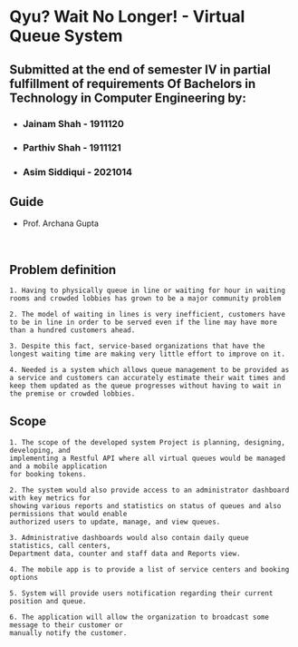 # Qyu? Wait No Longer! - Virtual Queue System

## Submitted at the end of semester IV in partial fulfillment of requirements Of Bachelors in Technology in Computer Engineering by:

-   ### Jainam Shah - 1911120
-   ### Parthiv Shah - 1911121
-   ### Asim Siddiqui - 2021014

## Guide

-   Prof. Archana Gupta

</br>

## Problem definition

    1. Having to physically queue in line or waiting for hour in waiting rooms and crowded lobbies has grown to be a major community problem

    2. The model of waiting in lines is very inefficient, customers have to be in line in order to be served even if the line may have more than a hundred customers ahead.

    3. Despite this fact, service-based organizations that have the longest waiting time are making very little effort to improve on it.

    4. Needed is a system which allows queue management to be provided as a service and customers can accurately estimate their wait times and keep them updated as the queue progresses without having to wait in the premise or crowded lobbies.

## Scope

    1. The scope of the developed system Project is planning, designing, developing, and
    implementing a Restful API where all virtual queues would be managed and a mobile application
    for booking tokens.

    2. The system would also provide access to an administrator dashboard with key metrics for
    showing various reports and statistics on status of queues and also permissions that would enable
    authorized users to update, manage, and view queues.

    3. Administrative dashboards would also contain daily queue statistics, call centers,
    Department data, counter and staff data and Reports view.

    4. The mobile app is to provide a list of service centers and booking options

    5. System will provide users notification regarding their current position and queue.

    6. The application will allow the organization to broadcast some message to their customer or
    manually notify the customer.
